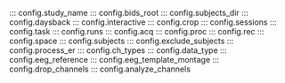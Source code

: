 ::: config.study_name
::: config.bids_root
::: config.subjects_dir
::: config.daysback
::: config.interactive
::: config.crop
::: config.sessions
::: config.task
::: config.runs
::: config.acq
::: config.proc
::: config.rec
::: config.space
::: config.subjects
::: config.exclude_subjects
::: config.process_er
::: config.ch_types
::: config.data_type
::: config.eeg_reference
::: config.eeg_template_montage
::: config.drop_channels
::: config.analyze_channels
